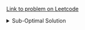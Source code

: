 <!-- [Link to Striver's SDE Sheet]() -->

[Link to problem on Leetcode](https://leetcode.com/problems/unique-paths/)



<details><summary>Sub-Optimal Solution</summary>

Sub-Optimal Solution: TC = `O(N * M)`, SC = `O(N * M)` 

- Detailed Tutorial in [this: written](https://takeuforward.org/data-structure/grid-unique-paths-dp-on-grids-dp8/) and [this: video](https://youtu.be/sdE0A2Oxofw)


Runtime: `0 ms`, faster than `100.00%`<br>
Memory Usage: `5.9 MB`, less than `90.91%`<br>

<details><summary>Clean Code</summary>

![](https://github.com/archishmanghos/code-images/blob/master/Leetcode/62.png)

</details>

</details>



<!-- <details><summary>Optimal Solution</summary>

Optimal Solution: TC = , SC =  

*


Runtime: , faster than <br>
Memory Usage: , less than <br>


<details><summary>Clean Code</summary>

![]()

</details>

</details> -->